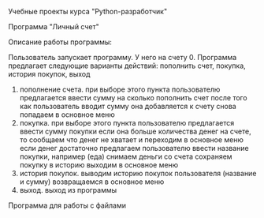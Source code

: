 Учебные проекты курса "Python-разработчик"


Программа "Личный счет"

Описание работы программы:

Пользователь запускает программу. У него на счету 0.
Программа предлагает следующие варианты действий: 
пополнить счет,
покупка, история покупок,
выход

1. пополнение счета. 
при выборе этого пункта пользователю предлагается ввести сумму на сколько пополнить счет
после того как пользователь вводит сумму она добавляется к счету
снова попадаем в основное меню
2. покупка. 
при выборе этого пункта пользователю предлагается ввести сумму покупки
если она больше количества денег на счете, то сообщаем что денег не хватает и переходим в основное меню
если денег достаточно предлагаем пользователю ввести название покупки, например (еда)
снимаем деньги со счета
сохраняем покупку в историю
выходим в основное меню
3. история покупок. 
выводим историю покупок пользователя (название и сумму)
возвращаемся в основное меню
4. выход. 
выход из программы


Программа для работы с файлами
